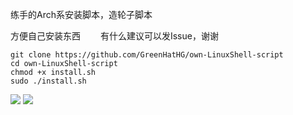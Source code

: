 练手的Arch系安装脚本，造轮子脚本　　

方便自己安装东西　　
有什么建议可以发Issue，谢谢

```shell
git clone https://github.com/GreenHatHG/own-LinuxShell-script
cd own-LinuxShell-script
chmod +x install.sh
sudo ./install.sh
```
<img src="https://ws1.sinaimg.cn/large/0072Lfvtly1fscaiqsdz3j30oj03k3zu.jpg">

<img src="https://ws1.sinaimg.cn/large/0072Lfvtly1fscajta9irj30ob05rdir.jpg">
